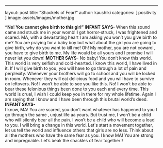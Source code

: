 ---
layout: post
title:  "Shackels of Fear!"
author: kaushiki
categories: [ positivity ]
image: assets/images/mother.jpg

**“No! You cannot give birth to this girl”**
**INFANT SAYS-**
When this sound came and struck me in your womb! I got horror-struck, I was frightened and scared. 
MA, with a devastating heart I am asking you won’t you give birth to me?
You are praying for a baby boy but what about the girl you are going to give birth, why do you want to kill me!
Oh! My mother, you are not coward , you have to give birth to me.
 My life would be all yours and  I promise I will never let you down!
**MOTHER SAYS-**
No baby! 
 You don’t know this world. This world is very selfish and cold-hearted.
 I know this world, I have lived in it. If I will give birth to you, you will have to go through a lot of pain and perplexity. 
Whenever your brothers will go to school and you will be locked in room. 
Whenever they will eat delicious food and you will have to survive on leftovers.
No! I won’t be able to see you like this.
No! I won’t be able to bear these felonious things been done to you each and every time. 
This world is cruel, I wish I could keep you in there for my whole lifetime.
Again I am saying that I know and  I have been through this brutal world’s deed. 
**INFANT SAYS-**	
I know, MA! 
You are scared, you don’t want whatever has happened to you I go through the same , unjust life aa yours. 
But trust me, I won’t be a child who will silently bear all the pain.
I won’t be a child who will become a load to you. 
I will bring a change in this  world. 
Let's start a movement together, let us tell the world and influence others that girls are no less.
 Think about all the mothers who have the same fear as you. 
I know MA! You are strong and impregnable. 
 Let’s beak the shackles of fear together!!
